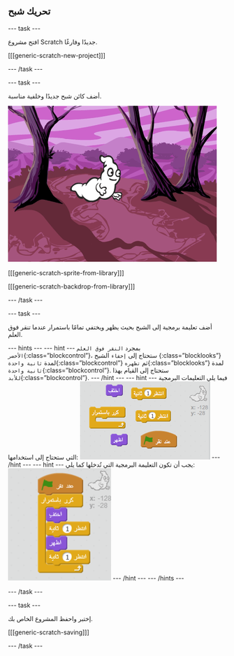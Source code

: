 ## تحريك شبح

--- task ---

افتح مشروع Scratch جديدًا وفارغًا.

[[[generic-scratch-new-project]]]

--- /task ---

--- task ---

أضف كائن شبح جديدًا وخلفية مناسبة.

![لقطة الشاشة](images/ghost-ghost.png)

[[[generic-scratch-sprite-from-library]]]

[[[generic-scratch-backdrop-from-library]]]

--- /task ---

--- task ---

أضف تعليمة برمجية إلى الشبح بحيث يظهر ويختفي تمامًا باستمرار عندما تنقر فوق العلم.

--- hints --- --- hint --- بمجرد `النقر فوق العلم الأخضر`{:class=”blockcontrol”}، ستحتاج إلى `إخفاء` الشبح {:class=”blocklooks”} لمدة `ثانية واحدة`{:class=”blockcontrol”} ثم `تظهره`{:class=”blocklooks”} لمدة` ثانية واحدة`{:class=”blockcontrol”}. ستحتاج إلى القيام بهذا `للأبد`{:class=”blockcontrol”}. --- /hint --- --- hint --- فيما يلي التعليمات البرمجية التي ستحتاج إلى استخدامها: ![screenshot](images/ghost-appear-blocks.png) --- /hint --- --- hint --- يجب أن تكون التعليمة البرمجية التي تُدخلها كما يلي: ![screenshot](images/ghost-appear-code.png) --- /hint --- --- /hints ---

--- /task ---

--- task ---

إختبر واحفظ المشروع الخاص بك.

[[[generic-scratch-saving]]]

--- /task ---
